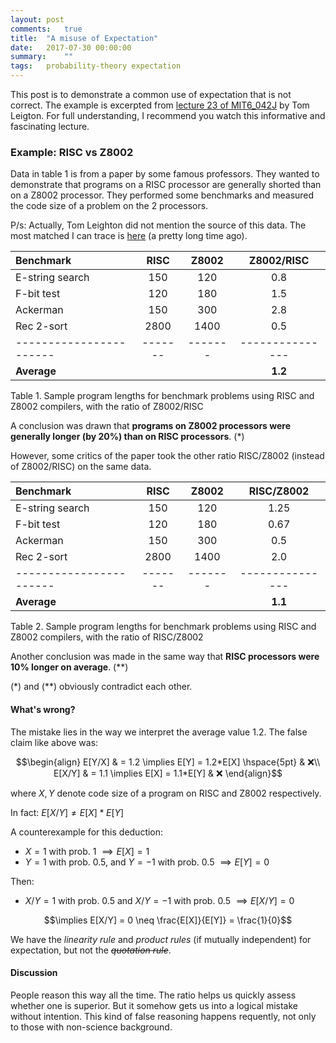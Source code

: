 ```yaml
---
layout: post
comments:   true
title:  "A misuse of Expectation"
date:   2017-07-30 00:00:00
summary:    ""
tags:   probability-theory expectation
---
```


This post is to demonstrate a common use of expectation that is not correct. The example is excerpted from [lecture 23 of MIT6_042J](https://ocw.mit.edu/courses/electrical-engineering-and-computer-science/6-042j-mathematics-for-computer-science-fall-2010/video-lectures/lecture-23-expectation-ii) by Tom Leigton. For full understanding, I recommend you watch this informative and fascinating lecture.


### Example: RISC vs Z8002
Data in table 1 is from a paper by some famous professors. They wanted to demonstrate that programs on a RISC processor are generally shorted than on a Z8002 processor. They performed some benchmarks and measured the code size of a problem on the 2 processors.

P/s: Actually, Tom Leighton did not mention the source of this data. The most matched I can trace is [here](https://courses.cs.washington.edu/courses/cse548/05wi/files/Patterson-A-VLSI-RISC.pdf) (a pretty long time ago).


| Benchmark				| RISC	| Z8002	| Z8002/RISC	|
|:----------------------|:-----:|:-----:|:-------------:|
| E-string search		| 150	| 120	| 0.8			|
| F-bit test			| 120	| 180	| 1.5			|
| Ackerman				| 150	| 300	| 2.8			|
| Rec 2-sort			| 2800	| 1400	| 0.5			|
|-----------------------|-------|-------|---------------|
| **Average**			|		|		| **1.2**		|

<figcaption>Table 1. Sample program lengths for benchmark problems using RISC and
Z8002 compilers, with the ratio of Z8002/RISC</figcaption>

A conclusion was drawn that **programs on Z8002 processors were generally longer (by 20%) than on RISC processors**. (*)

However, some critics of the paper took the other ratio RISC/Z8002 (instead of Z8002/RISC) on the same data.

| Benchmark				| RISC	| Z8002	| RISC/Z8002	|
|:----------------------|:-----:|:-----:|:-------------:|
| E-string search		| 150	| 120	| 1.25			|
| F-bit test			| 120	| 180	| 0.67			|
| Ackerman				| 150	| 300	| 0.5			|
| Rec 2-sort			| 2800	| 1400	| 2.0			|
|-----------------------|-------|-------|---------------|
| **Average**			|		|		| **1.1**		|

<figcaption>Table 2. Sample program lengths for benchmark problems using RISC and
Z8002 compilers, with the ratio of RISC/Z8002</figcaption>

Another conclusion was made in the same way that **RISC processors were 10% longer on average**. (**)

(*) and (**) obviously contradict each other.

####  What's wrong?
The mistake lies in the way we interpret the average value 1.2. The false claim like above was:

$$\begin{align}
E[Y/X] & = 1.2 \implies E[Y] = 1.2*E[X] \hspace{5pt} & ❌\\
E[X/Y] & = 1.1 \implies E[X] = 1.1*E[Y] & ❌
\end{align}$$

where $X, Y$ denote code size of a program on RISC and Z8002 respectively.

In fact: $E[X/Y] \neq E[X] * E[Y]$

A counterexample for this deduction:

- $X = 1$ with prob. 1 $\implies E[X] = 1$
- $Y = 1$ with prob. 0.5, and $Y = -1$ with prob. 0.5 $\implies E[Y] = 0$

Then:
- $X/Y = 1$ with prob. 0.5 and $X/Y = -1$ with prob. 0.5 $\implies E[X/Y] = 0$

$$\implies E[X/Y] = 0 \neq \frac{E[X]}{E[Y]} = \frac{1}{0}$$

We have the *linearity rule* and *product rules* (if mutually independent) for expectation, but not the ~~*quotation rule*~~.

#### Discussion
People reason this way all the time. The ratio helps us quickly assess whether one is superior. But it somehow gets us into a logical mistake without intention. This kind of false reasoning happens requently, not only to those with non-science background.
